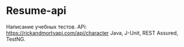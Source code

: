 # Resume-api
Написание учебных тестов.
APi: https://rickandmortyapi.com/api/character
Java, J-Unit, REST Assured, TestNG.
